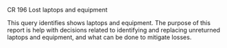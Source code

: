 CR 196
Lost laptops and equipment

This query identifies shows laptops and equipment. The purpose of this report is help with decisions related to identifying and replacing unreturned laptops and equipment, and what can be done to mitigate losses.
